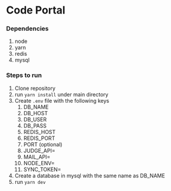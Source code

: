 # Code Portal

### Dependencies
1. node
2. yarn
3. redis
4. mysql

### Steps to run
1. Clone repository
2. run `yarn install` under main directory
3. Create `.env` file with the following keys
	1. DB_NAME
	2. DB_HOST
	3. DB_USER
	4. DB_PASS
	5. REDIS_HOST
	6. REDIS_PORT
	7. PORT (optional)
	8. JUDGE_API=
	9. MAIL_API=
	10. NODE_ENV=
	11. SYNC_TOKEN=
4. Create a database in mysql with the same name as DB_NAME
5. run `yarn dev`
